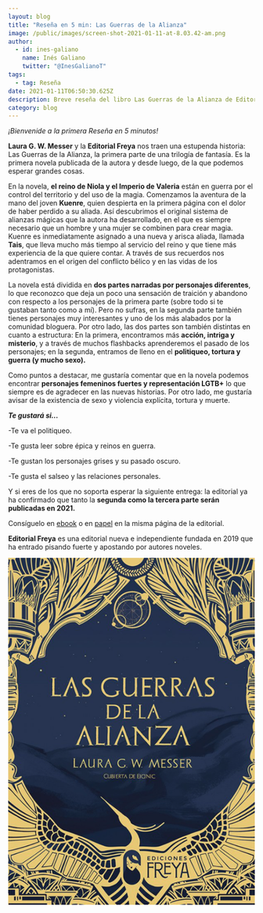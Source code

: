 ```yaml
---
layout: blog
title: "Reseña en 5 min: Las Guerras de la Alianza"
image: /public/images/screen-shot-2021-01-11-at-8.03.42-am.png
author:
  - id: ines-galiano
    name: Inés Galiano
    twitter: "@InesGalianoT"
tags:
  - tag: Reseña
date: 2021-01-11T06:50:30.625Z
description: Breve reseña del libro Las Guerras de la Alianza de Editorial Freya
category: blog
---
```

*¡Bienvenide a la primera Reseña en 5 minutos!*

**Laura G. W. Messer** y la **Editorial Freya** nos traen una estupenda historia: Las Guerras de la Alianza, la primera parte de una trilogía de fantasía. Es la primera novela publicada de la autora y desde luego, de la que podemos esperar grandes cosas. 

En la novela, **el reino de Niola y el Imperio de Valeria** están en guerra por el control del territorio y del uso de la magia. Comenzamos la aventura de la mano del joven **Kuenre**, quien despierta en la primera página con el dolor de haber perdido a su aliada. Así descubrimos el original sistema de alianzas mágicas que la autora ha desarrollado, en el que es siempre necesario que un hombre y una mujer se combinen para crear magia. Kuenre es inmediatamente asignado a una nueva y arisca aliada, llamada **Tais**, que lleva mucho más tiempo al servicio del reino y que tiene más experiencia de la que quiere contar. A través de sus recuerdos nos adentramos en el origen del conflicto bélico y en las vidas de los protagonistas.

La novela está dividida en **dos partes narradas por personajes diferentes**, lo que reconozco que deja un poco una sensación de traición y abandono con respecto a los personajes de la primera parte (sobre todo si te gustaban tanto como a mí). Pero no sufras, en la segunda parte también tienes personajes muy interesantes y uno de los más alabados por la comunidad bloguera. Por otro lado, las dos partes son también distintas en cuanto a estructura: En la primera, encontramos más **acción, intriga y misterio**, y a través de muchos flashbacks aprenderemos el pasado de los personajes; en la segunda, entramos de lleno en el **politiqueo, tortura y guerra (y mucho sexo).**

Como puntos a destacar, me gustaría comentar que en la novela podemos encontrar **personajes femeninos fuertes y representación LGTB+** lo que siempre es de agradecer en las nuevas historias. Por otro lado, me gustaría avisar de la existencia de sexo y violencia explícita, tortura y muerte.

***Te gustará si…***

\-Te va el politiqueo.

\-Te gusta leer sobre épica y reinos en guerra.

\-Te gustan los personajes grises y su pasado oscuro.

\-Te gusta el salseo y las relaciones personales.

Y si eres de los que no soporta esperar la siguiente entrega: la editorial ya ha confirmado que tanto la **segunda como la tercera parte serán publicadas en 2021.**

Consíguelo en [ebook](https://www.edicionesfreya.com/product/ebook-guerras-alianza/)  o en [papel](https://www.edicionesfreya.com/product/guerras-alianza/)  en la misma página de la editorial.

**Editorial Freya** es una editorial nueva e independiente fundada en 2019 que ha entrado pisando fuerte y apostando por autores noveles.

![](/public/images/screen-shot-2021-01-11-at-8.03.42-am.png)